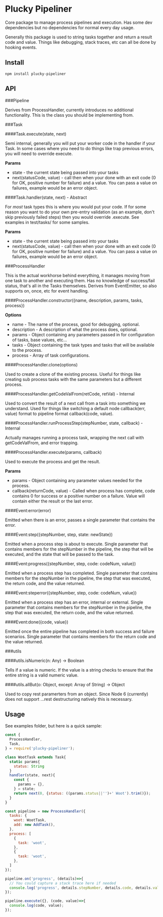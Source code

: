 Plucky Pipeliner
===

Core package to manage process pipelines and execution.  Has some dev dependencies but no dependencies for normal every day usage.

Generally this package is used to string tasks together and return a result code and value.  Things like debugging, stack traces, etc can all be done by hooking events.

Install
---

```shell
npm install plucky-pipeliner
```

API
---

###Pipeline

Derives from ProcessHandler, currently introduces no additional functionality.  This is the class you should be implementing from.

###Task

####Task.execute(state, next)

Semi internal, generally you will put your worker code in the handler if your Task.  In some cases where you need to do things like trap previous errors, you will need to override execute.

**Params**

 * state - the current state being passed into your tasks
 * next(statusCode, value) - call then when your done with an exit code (0 for OK, positive number for failure) and a value.  You can pass a value on failures, example would be an error object.

####Task.handler(state, next) - Abstract

For *most* task types this is where you would put your code.  If for some reason you want to do your own pre-entry validation (as an example, don't skip previously failed steps) then you would override .execute.  See examples in test/tasks/ for some samples.

**Params**

 * state - the current state being passed into your tasks
 * next(statusCode, value) - call then when your done with an exit code (0 for OK, positive number for failure) and a value.  You can pass a value on failures, example would be an error object.

###ProcessHandler

This is the actual workhorse behind everything, it manages moving from one task to another and executing them.  Has no knowledge of success/fail status, that's all in the Tasks themselves.  Derives from EventEmitter, so also supports on, once, etc for event handling.

####ProcessHandler.constructor({name, description, params, tasks, process})

**Options**

 * name - The name of the process, good for debugging, optional.
 * description - A description of what the process does, optional.
 * params - Object containing any parameters passed in for configuration of tasks, base values, etc...
 * tasks - Object containing the task types and tasks that will be available to the process.
 * process - Array of task configurations.

####ProcessHandler.clone(options)

Used to create a clone of the existing process.  Useful for things like creating sub process tasks with the same parameters but a different process.

####ProcessHandler.getCodeValFrom(retCode, retVal) - Internal

Used to convert the result of a next call from a task into something we understand.  Used for things like switching a default node callback(err, value) format to pipeline format callback(code, value).

####ProcessHandler.runProcessStep(stepNumber, state, callback) - Internal

Actually manages running a process task, wrapping the next call with getCodeValFrom, and error trapping.

####ProcessHandler.execute(params, callback)

Used to execute the process and get the result.

**Params**

 * params - Object containing any parameter values needed for the process.
 * callback(returnCode, value) - Called when process has complete, code contains 0 for success or a positive number on a failure.  Value will contain either the result or the last error.

####Event:error(error)

Emitted when there is an error, passes a single parameter that contains the error.

####Event:step({stepNumber, step, state: newState})

Emitted when a process step is about to execute.  Single parameter that contains members for the stepNumber in the pipeline, the step that will be executed, and the state that will be passed to the task.

####Event:progress({stepNumber, step, code: codeNum, value})

Emitted when a process step has completed.  Single parameter that contains members for the stepNumber in the pipeline, the step that was executed, the return code, and the value returned.

####Event:steperror({stepNumber, step, code: codeNum, value})

Emitted when a process step has an error, internal or external.  Single parameter that contains members for the stepNumber in the pipeline, the step that was executed, the return code, and the value returned.

####Event:done({code, value})

Emitted once the entire pipeline has completed in both success and failure scenarios.  Single parameter that contains members for the return code and the value returned.

###utils

####utils.isNumeric(n: Any) -> Boolean

Tells if a value is numeric.  If the value is a string checks to ensure that the entire string is a valid numeric value.

####utils.allBut(o: Object, except: Array of String) -> Object

Used to copy rest paramerters from an object.  Since Node 6 (currently) does not support ...rest destructuring natively this is necessary.

Usage
---

See examples folder, but here is a quick sample:

```javascript
const {
  ProcessHandler,
  Task,
} = require('plucky-pipeliner');

class WootTask extends Task{
  static params{
    status: String
  }
  handler(state, next){
    const {
      params = {},
    } = state;
    return next(0, {status: ((params.status||'')+' Woot').trim()});
  }
}

const pipeline = new ProcessHandler({
  tasks: {
    woot: WootTask,
    add: new AddTask(),
  },
  process: [
    {
      task: 'woot',
    },
    {
      task: 'woot',
    },
  ]
});

pipeline.on('progress', (details)=>{
  // You could capture a stack trace here if needed
  console.log('progress', details.stepNumber, details.code, details.value);
});

pipeline.execute({}, (code, value)=>{
  console.log(code, value);
});
```
